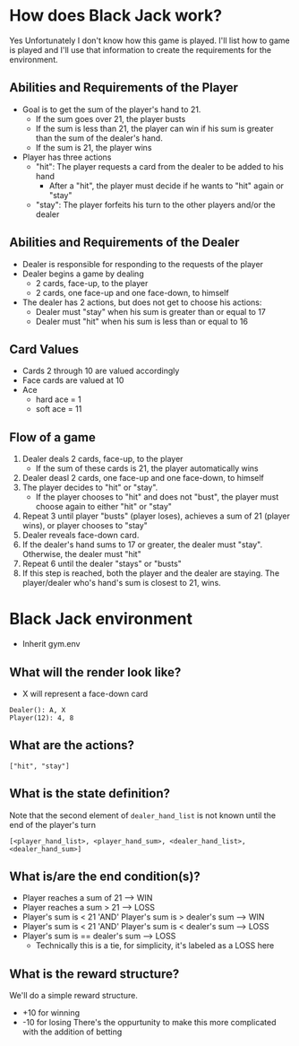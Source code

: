 # How does Black Jack work?
Yes Unfortunately I don't know how this game is played. I'll list how to game is played and I'll use that information to create the requirements for the environment.

## Abilities and Requirements of the Player
* Goal is to get the sum of the player's hand to 21.
    * If the sum goes over 21, the player busts
    * If the sum is less than 21, the player can win if his sum is greater than the sum of the dealer's hand.
    * If the sum is 21, the player wins
* Player has three actions
    * "hit": The player requests a card from the dealer to be added to his hand
        * After a "hit", the player must decide if he wants to "hit" again or "stay"
    * "stay": The player forfeits his turn to the other players and/or the dealer

## Abilities and Requirements of the Dealer
* Dealer is responsible for responding to the requests of the player
* Dealer begins a game by dealing 
    * 2 cards, face-up, to the player
    * 2 cards, one face-up and one face-down, to himself
* The dealer has 2 actions, but does not get to choose his actions:
    * Dealer must "stay" when his sum is greater than or equal to 17
    * Dealer must "hit" when his sum is less than or equal to 16

## Card Values
* Cards 2 through 10 are valued accordingly
* Face cards are valued at 10
* Ace
    * hard ace = 1
    * soft ace = 11

## Flow of a game
1. Dealer deals 2 cards, face-up, to the player
    * If the sum of these cards is 21, the player automatically wins
2. Dealer deasl 2 cards, one face-up and one face-down, to himself
3. The player decides to "hit" or "stay". 
    * If the player chooses to "hit" and does not "bust", the player must choose again to either "hit" or "stay"
4. Repeat 3 until player "busts" (player loses), achieves a sum of 21 (player wins), or player chooses to "stay"
5. Dealer reveals face-down card.
6. If the dealer's hand sums to 17 or greater, the dealer must "stay". Otherwise, the dealer must "hit" 
7. Repeat 6 until the dealer "stays" or "busts"
8. If this step is reached, both the player and the dealer are staying. The player/dealer who's hand's sum is closest to 21, wins.

# Black Jack environment
* Inherit gym.env

## What will the render look like?
* X will represent a face-down card
```
Dealer(): A, X
Player(12): 4, 8
```
## What are the actions?
`["hit", "stay"]`

## What is the state definition?
Note that the second element of `dealer_hand_list` is not known until the end of the player's turn
```
[<player_hand_list>, <player_hand_sum>, <dealer_hand_list>, <dealer_hand_sum>]
``` 

## What is/are the end condition(s)?
* Player reaches a sum of 21                                  --> WIN
* Player reaches a sum > 21                                   --> LOSS 
* Player's sum is < 21 'AND' Player's sum is > dealer's sum   --> WIN
* Player's sum is < 21 'AND' Player's sum is < dealer's sum   --> LOSS
* Player's sum is == dealer's sum                             --> LOSS
    * Technically this is a tie, for simplicity, it's labeled as a LOSS here

## What is the reward structure?
We'll do a simple reward structure. 
* +10 for winning
* -10 for losing
There's the oppurtunity to make this more complicated with the addition of betting 
